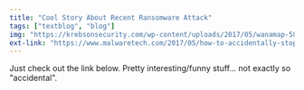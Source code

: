 ```yaml
---
title: "Cool Story About Recent Ransomware Attack"
tags: ["textblog", "blog"]
img: "https://krebsonsecurity.com/wp-content/uploads/2017/05/wanamap-580x256.png"
ext-link: "https://www.malwaretech.com/2017/05/how-to-accidentally-stop-a-global-cyber-attacks.html"
---
```


Just check out the link below. Pretty interesting/funny stuff... not exactly so "accidental".

